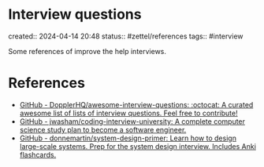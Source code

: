 # Interview questions
created:: 2024-04-14 20:48
status:: #zettel/references 
tags:: #interview

Some references of improve the help interviews.

# References
-  [GitHub - DopplerHQ/awesome-interview-questions: :octocat: A curated awesome list of lists of interview questions. Feel free to contribute!](https://github.com/DopplerHQ/awesome-interview-questions)
- [GitHub - jwasham/coding-interview-university: A complete computer science study plan to become a software engineer.](https://github.com/jwasham/coding-interview-university)
- [GitHub - donnemartin/system-design-primer: Learn how to design large-scale systems. Prep for the system design interview.  Includes Anki flashcards.](https://github.com/donnemartin/system-design-primer)

